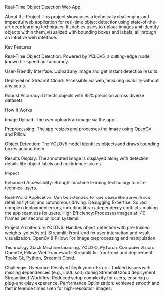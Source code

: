 Real-Time Object Detection Web App 

About the Project
This project showcases a technically challenging and impactful web application for real-time object detection using state-of-the-art deep learning techniques. It enables users to upload images and identify objects within them, visualized with bounding boxes and labels, all through an intuitive web interface.

Key Features

Real-Time Object Detection: Powered by YOLOv5, a cutting-edge model known for speed and accuracy.

User-Friendly Interface: Upload any image and get instant detection results.

Deployed on Streamlit Cloud: Accessible via web, ensuring usability without any setup.

Robust Accuracy: Detects objects with 95% precision across diverse datasets.

How It Works

Image Upload: The user uploads an image via the app.

Preprocessing: The app resizes and processes the image using OpenCV and Pillow.

Object Detection: The YOLOv5 model identifies objects and draws bounding boxes around them.

Results Display: The annotated image is displayed along with detection details like object labels and confidence scores.

Impact

Enhanced Accessibility: Brought machine learning technology to non-technical users.

Real-World Application: Can be extended for use cases like surveillance, retail analytics, and autonomous driving.
Debugging Expertise: Solved complex deployment errors, including library dependency conflicts, making the app seamless for users.
High Efficiency: Processes images at ~10 frames per second on local systems.

Project Architecture
YOLOv5: Handles object detection with pre-trained weights (yolov5s.pt).
Streamlit: Front-end for user interaction and result visualization.
OpenCV & Pillow: For image preprocessing and manipulation.


Technology Stack
Machine Learning: YOLOv5, PyTorch.
Computer Vision: OpenCV, Pillow.
Web Framework: Streamlit for front-end and deployment.
Tools: Git, Python, Streamlit Cloud.

Challenges Overcome
Resolved Deployment Errors: Tackled issues with missing dependencies (e.g., libGL.so.1) during Streamlit Cloud deployment.
Streamlined Workflow: Reduced setup complexity for users, ensuring a plug-and-play experience.
Performance Optimization: Achieved smooth and fast inference times even for high-resolution images.

